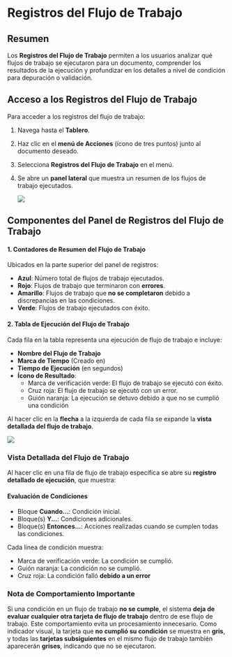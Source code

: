 # Registros del Flujo de Trabajo

## **Resumen**

Los **Registros del Flujo de Trabajo** permiten a los usuarios analizar qué flujos de trabajo se ejecutaron para un documento, comprender los resultados de la ejecución y profundizar en los detalles a nivel de condición para depuración o validación.

## **Acceso a los Registros del Flujo de Trabajo**

Para acceder a los registros del flujo de trabajo:

1. Navega hasta el **Tablero**.
2. Haz clic en el **menú de Acciones** (ícono de tres puntos) junto al documento deseado.
3. Selecciona **Registros del Flujo de Trabajo** en el menú.
4.  Se abre un **panel lateral** que muestra un resumen de los flujos de trabajo ejecutados.

    ![](https://docs.docbits.com/~gitbook/image?url=https%3A%2F%2F578966019-files.gitbook.io%2F%7E%2Ffiles%2Fv0%2Fb%2Fgitbook-x-prod.appspot.com%2Fo%2Fspaces%252FT2n2w4uDCJvv7CJ5zrdk%252Fuploads%252FAlgg3jnSVRVyuYxy4tAp%252Fimage.png%3Falt%3Dmedia%26token%3D4e8fcd63-6113-47eb-95a4-95a7821dc9b9\&width=768\&dpr=4\&quality=100\&sign=9e6ba9f5\&sv=2)

## **Componentes del Panel de Registros del Flujo de Trabajo**

#### **1. Contadores de Resumen del Flujo de Trabajo**

Ubicados en la parte superior del panel de registros:

* **Azul**: Número total de flujos de trabajo ejecutados.
* **Rojo**: Flujos de trabajo que terminaron con **errores**.
* **Amarillo**: Flujos de trabajo que **no se completaron** debido a discrepancias en las condiciones.
* **Verde**: Flujos de trabajo ejecutados con éxito.

#### **2. Tabla de Ejecución del Flujo de Trabajo**

Cada fila en la tabla representa una ejecución de flujo de trabajo e incluye:

* **Nombre del Flujo de Trabajo**
* **Marca de Tiempo** (Creado en)
* **Tiempo de Ejecución** (en segundos)
* **Ícono de Resultado**:
  * Marca de verificación verde: El flujo de trabajo se ejecutó con éxito.
  * Cruz roja: El flujo de trabajo se ejecutó con un error.
  * Guión naranja: La ejecución se detuvo debido a que no se cumplió una condición

Al hacer clic en la **flecha** a la izquierda de cada fila se expande la **vista detallada del flujo de trabajo**.

![](https://docs.docbits.com/~gitbook/image?url=https%3A%2F%2F578966019-files.gitbook.io%2F%7E%2Ffiles%2Fv0%2Fb%2Fgitbook-x-prod.appspot.com%2Fo%2Fspaces%252FT2n2w4uDCJvv7CJ5zrdk%252Fuploads%252FsauGR47dbpPRomGUugst%252Fimage.png%3Falt%3Dmedia%26token%3D00d6d92f-1512-4de0-97ea-012b1d194dee\&width=768\&dpr=4\&quality=100\&sign=a6c5b7c5\&sv=2)

### **Vista Detallada del Flujo de Trabajo**

Al hacer clic en una fila de flujo de trabajo específica se abre su **registro detallado de ejecución**, que muestra:

#### **Evaluación de Condiciones**

* Bloque **Cuando...**: Condición inicial.
* Bloque(s) **Y...**: Condiciones adicionales.
* Bloque(s) **Entonces...**: Acciones realizadas cuando se cumplen todas las condiciones.

Cada línea de condición muestra:

* Marca de verificación verde: La condición se cumplió.
* Guión naranja: La condición no se cumplió.
* Cruz roja: La condición falló **debido a un error**

### **Nota de Comportamiento Importante**

Si una condición en un flujo de trabajo **no se cumple**, el sistema **deja de evaluar cualquier otra tarjeta de flujo de trabajo** dentro de ese flujo de trabajo. Este comportamiento evita un procesamiento innecesario. Como indicador visual, la tarjeta que **no cumplió su condición** se muestra en **gris**, y todas las **tarjetas subsiguientes** en el mismo flujo de trabajo también aparecerán **grises**, indicando que no se ejecutaron.
